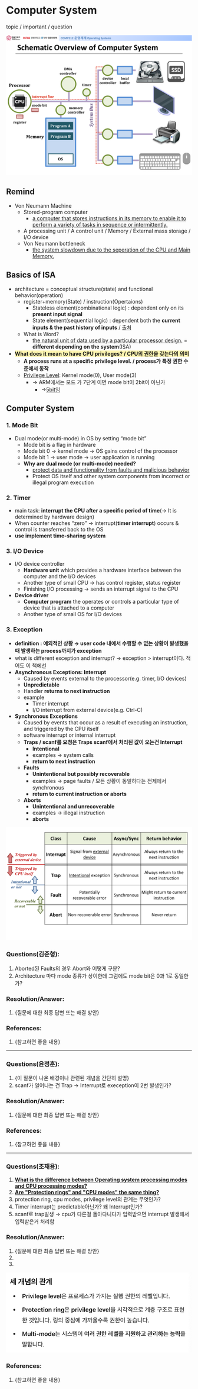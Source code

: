 # Computer System

topic / important / question

![image.png](./images/1.png)

## Remind

- Von Neumann Machine
    - Stored-program computer
        - [a computer that stores instructions in its memory to enable it to perform a variety of tasks in sequence or intermittently.](https://www.britannica.com/technology/stored-program-concept)
    - A processing unit / A control unit / Memory / External mass storage / I/O device
    - Von Neumann bottleneck
        - [the system slowdown due to the seperation of the CPU and Main Memory.](https://web.archive.org/web/20131212205159/http://aws.linnbenton.edu/cs271c/markgrj/)

## Basics of ISA

- architecture = conceptual structure(state) and functional behavior(operation)
    - register+memory(State) / instruction(Opertaions)
        - Stateless element(combinational logic) : dependent only on its **present input signal**
        - State element(sequential logic) : dependent both the **current inputs & the past history of inputs** / [출처](https://en.wikipedia.org/wiki/State_(computer_science))
    - What is Word?
        - [the natural unit of data used by a particular processor design.](https://en.wikipedia.org/wiki/Word_(computer_architecture)) = **different depending on the system**(ISA)
- <span style="background-color:#fff5b1"> **What does it mean to have CPU privileges? / CPU의 권한을 갖는다의 의미**</span>
    - **A process runs at a specific privilege level. / process가 특정 권한 수준에서 동작**
    - [Privilege Level](https://www.sciencedirect.com/topics/computer-science/privilege-level): Kernel mode(0), User mode(3)
        - → ARM에서는 모드 가 7단계 이면 mode bit이 2bit이 아닌가
            - →[5bit임](https://developer.arm.com/documentation/ddi0406/b/System-Level-Architecture/The-System-Level-Programmers--Model/ARM-processor-modes-and-core-registers/ARM-processor-modes?lang=en)

## Computer System

### 1. Mode Bit

- Dual mode(or multi-mode) in OS by setting “mode bit”
    - Mode bit is a flag in hardware
    - Mode bit 0 → kernel mode → OS gains control of the processor
    - Mode bit 1 → user mode → user application is running
    - **Why are dual mode (or multi-mode) needed?**
        - [protect data and functionality from faults and malicious behavior](https://en.wikipedia.org/wiki/Protection_ring)
        - Protect OS itself and other system components from incorrect or illegal program execution

### 2. Timer

- main task: **interrupt the CPU after a specific period of time**(→ It is determined by hardware design)
- When counter reaches “zero” → interrupt(**timer interrupt**) occurs & control is transferred back to the OS
- **use implement time-sharing system**

### 3. I/O Device

- I/O device controller
    - **Hardware unit** which provides a hardware interface between the computer and the I/O devices
    - Another type of small CPU → has control register, status register
    - Finishing I/O processing → sends an interrupt signal to the CPU
- **Device driver**
    - **Computer program** the operates or controls a particular type of device that is attached to a computer
    - Another type of small OS for I/O devices

### 3. Exception

- **definition : 예외적인 상황 → user code 내에서 수행할 수 없는 상황이 발생했을 때 발생하는 process까지가 exception**
- what is different exception and interrupt? → exception > interrupt이다. 적어도 이 책에선
- **Asynchronous Exceptions: Interrupt**
    - Caused by events external to the processor(e.g. timer, I/O devices)
    - **Unpredictable**
    - Handler **returns to next instruction**
    - example
        - Timer interrupt
        - I/O interrupt from external device(e.g. Ctrl-C)
- **Synchronous Exceptions**
    - Caused by events that occur as a result of executing an instruction, and triggered by the CPU itself
    - software interrupt or internal interrupt
    - **Traps / scanf를 요청은 Traps scanf에서 처리된 값이 오는건 Interrupt**
        - **Intentional**
        - examples → system calls
        - **return to next instruction**
    - **Faults**
        - **Unintentional but possibly recoverable**
        - examples → page faults / 모든 상황이 동일하다는 전제에서 synchronous
        - **return to current instruction or aborts**
    - **Aborts**
        - **Unintentional and unrecoverable**
        - examples → illegal instruction
        - **aborts**

![image.png](./images/2.png)

### Questions(김준형):

1. Aborted된 Faults의 경우 Abort와 어떻게 구분?
2. Architecture 마다 mode 종류가 상이한데 그럼에도 mode bit은 0과 1로 동일한가?

### Resolution/Answer:

1. {질문에 대한 최종 답변 또는 해결 방안}

### References:

1. {참고하면 좋을 내용}

---

### Questions(윤정훈):

1. {이 질문이 나온 배경이나 관련된 개념을 간단히 설명}
2. scanf가 일어나는 건 Trap → Interrupt로 exeception이 2번 발생인가?

### Resolution/Answer:

1. {질문에 대한 최종 답변 또는 해결 방안}

### References:

1. {참고하면 좋을 내용}

---

### Questions(조재용):

1. [**What is the difference between Operating system processing modes and CPU processing modes?**](https://stackoverflow.com/questions/5128130/what-is-the-difference-between-operating-system-processing-modes-and-cpu-process)
2. [**Are "Protection rings" and "CPU modes" the same thing?**](https://stackoverflow.com/questions/59812595/are-protection-rings-and-cpu-modes-the-same-thing)
3. protection ring, cpu modes, privilege level의 관계는 무엇인가?
4. Timer interrupt는 predictable아닌가? 왜 Interrupt인가?
5. scanf로 trap발생 → cpu가 다른걸 돌아다니다가 입력받으면 interrupt 발생해서 입력받은거 처리함

### Resolution/Answer:

1. {질문에 대한 최종 답변 또는 해결 방안}
2. 
3. 

![](./images/3.png)

### References:

1. {참고하면 좋을 내용}
